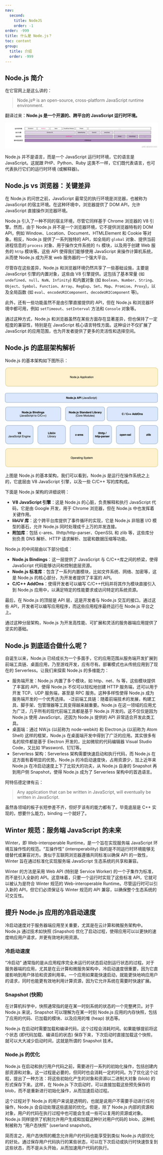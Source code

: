 ```yaml
---
nav:
  second:
    title: NodeJS
    order: -1
order: -999
title: 什么是 Node.js？
toc: content
group:
  title: 介绍
  order: -999
---
```


## Node.js 简介

在它官网上是这么讲的：

> Node.js® is an open-source, cross-platform JavaScript runtime environment.

翻译过来：**Node.js 是一个开源的、跨平台的 JavaScript 运行时环境。**

![20240425121938](https://raw.githubusercontent.com/chuenwei0129/my-picgo-repo/master/me/20240425121938.png)

Node.js 并不是语言，而是一个 JavaScript 运行时环境，它的语言是 JavaScript。这就跟 PHP、Python、Ruby 这类不一样，它们既代表语言，也可代表执行它们的运行时环境 (或解释器)。

## Node.js vs 浏览器：关键差异

在 Node.js 的问世之前，JavaScript 最常见的执行环境是浏览器，也被称为 JavaScript 的宿主环境。在这种环境中，浏览器提供了 DOM API，允许 JavaScript 直接操作浏览器环境。

Node.js 引入了一种不同的宿主环境，尽管它同样基于 Chrome 浏览器的 V8 引擎。然而，由于 Node.js 并不是一个浏览器环境，它不提供浏览器特有的 DOM API，例如 Window、Location、Document、HTMLElement 和 Cookie 等对象。相反，Node.js 提供了一系列独特的 API，如全局的 `global` 对象、提供当前进程信息的 `process` 对象、用于操作文件系统的 `fs` 模块，以及用于创建 Web 服务的 `http` 模块等。这些 API 使得我们能够使用 JavaScript 来操作计算机系统，从而使 Node.js 成为开发 web 服务器的一个强大平台。

尽管存在这些差异，Node.js 和浏览器环境仍然共享了一些基础设施，主要是 JavaScript 引擎的内置对象，这些由 V8 引擎提供。这包括了基本常量 (如 `undefined`、`null`、`NaN`、`Infinity`) 和内置对象 (如 `Boolean`、`Number`、`String`、`Object`、`Symbol`、`Function`、`Array`、`RegExp`、`Set`、`Map`、`Promise`、`Proxy`)，以及全局函数 (如 `eval`、`encodeURIComponent`、`decodeURIComponent` 等)。

此外，还有一些功能虽然不是由引擎直接提供的 API，但在 Node.js 和浏览器环境中都可用，例如 `setTimeout`、`setInterval` 方法和 `Console` 对象等。

通过这种方式，Node.js 和浏览器虽然在某些方面存在显著差异，但也保持了一定程度的兼容性，特别是在 JavaScript 核心语言特性方面。这种设计不仅扩展了 JavaScript 的应用范围，也为开发者提供了更多的灵活性和选择空间。

## Node.js 的底层架构解析

Node.js 的基本架构如下图所示：

![20240425123241](https://raw.githubusercontent.com/chuenwei0129/my-picgo-repo/master/me/20240425123241.png)

上图是 Node.js 的基本架构，我们可以看到，Node.js 是运行在操作系统之上的，它底层由 V8 JavaScript 引擎，以及一些 C/C++ 写的库构成。

下面是 Node.js 架构的详细说明：

- **V8 JavaScript 引擎**：这是 Node.js 的心脏，负责解释和执行 JavaScript 代码，它是由 Google 开发，用于 Chrome 浏览器，但在 Node.js 中也发挥着关键作用。
- **libUV 库**：这个跨平台库提供了事件循环的实现，它是 Node.js 非阻塞 I/O 模型的基石，允许 Node.js 同时处理成千上万的并发连接。
- **附加库**：包括 c-ares、llhttp/http-parser、OpenSSL 和 zlib 等，这些库分别负责 DNS 解析、HTTP 请求解析、加密和数据压缩等功能。

Node.js 的中间层由以下部分组成：

- **Node.js Bindings**：这一层提供了 JavaScript 与 C/C++库之间的桥梁，使得 JavaScript 代码能够访问和控制底层资源。
- **Node.js 标准库**：包含了一系列内置模块，比如文件系统、网络、加密等，这是 Node.js 的核心部分，为开发者提供了丰富的 API。
- **C/C++ AddOns**：使得开发者可以编写 C/C++代码并将其作为模块直接引入到 Node.js 应用中，以满足特定的性能要求或访问特定的系统资源。

最后，在 Node.js 的顶层是 API 层，这是开发者与 Node.js 交互的接口。通过这些 API，开发者可以编写应用程序，而这些应用程序最终运行在 Node.js 平台之上。

通过这种分层架构，Node.js 为开发高性能、可扩展和灵活的服务器端应用提供了坚实的基础。

## Node.js 到底适合做什么呢？

自诞生以来，Node.js 已经成长为一个多面手，它的应用范围从服务端开发扩展到前端工具链、桌面应用，乃至游戏开发，应有尽有。部署模式也从传统应用到了现在的 Serverless。让我们来探索 Node.js 的多维能力：

- 服务端开发：Node.js 内置了多个模块，如 http、net、fs 等，这些模块提供了丰富的 API，使得 Node.js 不仅可以轻松地创建 HTTP 服务端，还可以用于开发 TCP、UDP 服务端，甚至是 RPC 服务。这种多样性使得 Node.js 成为服务端开发的一个优秀选择。 -泛前端工具链：随着前端技术的发展，构建工具、脚手架、包管理器等工具变得越来越重要。Node.js 在这一领域的应用尤为广泛，几乎所有的现代前端工具都是基于 Node.js 开发的。这不仅仅是因为 Node.js 使用 JavaScript，还因为 Node.js 提供的 API 非常适合开发此类工具。
- 桌面端：通过 NW.js (以前称为 node-webkit) 和 Electron.js (以前称为 Atom Shell) 这样的框架，Node.js 在桌面端开发中得到了广泛的应用。其实很多有名的软件都是基于 Electron 开发的，比如微软的代码编辑器 Visual Studio Code，又比如 1Password、钉钉等。
- Serverless 架构：Serverless 架构需要快速启动和执行代码，而 Node.js 在这方面有着明显的优势。Node.js 的冷启动速度快，占用资源少，加上近年来 Node.js 在冷启动速度上下了比较大的功夫，从 Node.js 自身的 Snapshot 再到用户侧 Snapshot，使得 Node.js 成为了 Serverless 架构中的首选语言。

阿特伍德定律有云：

> Any application that can be written in JavaScript, will eventually be written in JavaScript.

虽然各领域的板子长短参差不齐，但好歹该有的能力都有了。毕竟底层是 C++ 实现的，想要什么能力，binding 一个就好了。

## Winter 规范：服务端 JavaScript 的未来

Winter，即 Web-interoperable Runtime，是一个旨在实现服务端 JavaScript 环境互操作性的规范。“互操作性” (interoperability) 指的是不同运行时环境能够无缝替代或兼容对方。类似于互联网浏览器遵循共同标准以确保 API 的一致性，Winter 旨在通过标准化实现服务端 JavaScript 生态系统的共享和兼容。

Winter 的方法是采用 Web API (特别是 Service Worker) 的一个子集作为标准，而不是引入全新的 API。这意味着，只要一个运行时实现了这些标准 API，它就可以被认为是符合 Winter 规范的 Web-interoperable Runtime。尽管运行时可以引入新的 API，但它们必须保证与 Winter 规范的 API 兼容，以确保整个生态系统的可交互性。

## 提升 Node.js 应用的冷启动速度

冷启动速度对于服务器端应用至关重要，尤其是在云计算和微服务架构中。Node.js 通过技术如快照 (Snapshot) 优化了启动过程，使得应用可以以更快的速度响应用户请求，并更有效地利用资源。

### 冷启动速度

“冷启动” 通常指的是从应用程序完全未运行的状态启动到运行状态的过程。对于服务器端的应用，尤其是在云计算和微服务架构中，冷启动速度很重要，因为它直接影响到用户体验和资源利用率。一个应用如果能快速启动，就能更快地响应用户的请求，同时也能更有效地利用计算资源，因为它允许系统在需要时快速扩展。

### Snapshot (快照)

在计算机科学中，快照通常指的是在某一时刻系统的状态的一个完整拷贝。对于 Node.js 来说，Snapshot 可以理解为在某一时刻 Node.js 应用的内存快照，包括了应用的代码、已加载的模块、以及应用的堆 (heap) 状态等。

Node.js 在启动时需要加载和编译代码，这个过程会消耗时间。如果能够提前将这个状态 (即代码加载、编译后的状态) 保存下来，下次启动时直接加载这个快照，就可以大大减少启动时间，这就是所谓的 Snapshot 技术。

### Node.js 的优化

Node.js 在启动和执行用户代码之前，需要进行一系列的初始化操作，包括创建内部资源和对象。这一过程是必要的，但同时也会消耗一定的时间。为了优化这个过程，提出了一种方法：将这些初始化产生的对象和资源以二进制大对象 (blob) 的形式保存下来。这样，在 Node.js 下次启动时，可以直接加载这些预先保存的 blob，而不是重新进行初始化操作，从而加速启动过程。

这个过程对于 Node.js 的用户来说是透明的，也就是说用户不需要手动进行任何操作，Node.js 会自动处理这些底层的优化。但是，除了 Node.js 内部的资源和对象，用户的代码在执行过程中也可能会生成一些可以复用的资源或对象。Node.js 同样提供了机制允许用户生成和加载这种针对用户代码的 blob，这种机制被称为 “用户态快照” (userland snapshot)。

简而言之，用户态快照的概念允许用户的代码也能享受到类似 Node.js 内部优化的好处。通过保存用户代码执行的某些状态，可以在下次启动或执行时快速恢复到这些状态，而不是从头开始，从而加速用户代码的执行。
